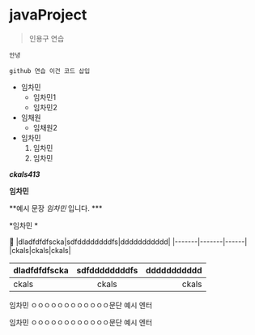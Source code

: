 # javaProject

>인용구 연습

`안녕` 

```
github 연습 이건 코드 삽입
```

- 임차민
  -   임차민1
  - 임차민2
- 임채원
  - 임채원2
- 임차민
  1. 임차민
  2. 임차민

***ckals413***

**임차민**

**예시 문장 _임차민_ 입니다. ***

\*임차민 \*

🥇
|dladfdfdfscka|sdfddddddddfs|ddddddddddd|
|-------|-------|------|
|ckals|ckals|ckals|


|dladfdfdfscka|sdfddddddddfs|ddddddddddd|
|:-------|:-------:|------:|
|ckals|ckals|ckals|

임차민 ㅇㅇㅇㅇㅇㅇㅇㅇㅇㅇㅇㅇ문단 예시 엔터

임차민 ㅇㅇㅇㅇㅇㅇㅇㅇㅇㅇㅇㅇ문단 예시 엔터

